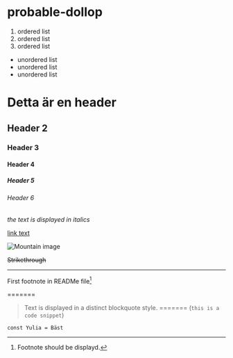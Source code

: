 # probable-dollop

1. ordered list
2. ordered list
3. ordered list

* unordered list
* unordered list
* unordered list

# Detta är en header
## Header 2
### Header 3
#### Header 4
##### Header 5
###### Header 6

*the text is displayed in italics*

[link text](http://example.com)



![Mountain image](https://mdg.imgix.net/assets/images/san-juan-mountains.jpg?auto=format&fit=clip&q=40&w=1080)

~~Strikethrough~~

___
First footnote in READMe file[^1]

=======

> Text is displayed in a distinct blockquote style.
=======
(`this is a code snippet`)

```
const Yulia = Bäst
```

[^1]: Footnote should be displayd.
